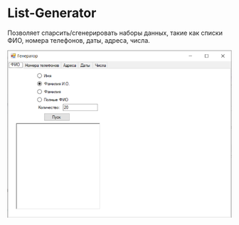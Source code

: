 # List-Generator

Позволяет спарсить/сгенерировать наборы данных, такие как списки ФИО, номера телефонов, даты, адреса, числа.

![Screenshot](screenshot.png)
